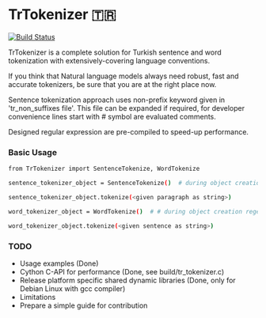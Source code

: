 # TrTokenizer 🇹🇷

[![Build Status](https://travis-ci.org/joemccann/dillinger.svg?branch=master)](https://travis-ci.org/joemccann/dillinger)

TrTokenizer is a complete solution for Turkish sentence and word tokenization with extensively-covering language
conventions.

If you think that Natural language models always need robust, fast and accurate tokenizers, be sure that you are at the
right place now.

Sentence tokenization approach uses non-prefix keyword given in 'tr_non_suffixes file'. This file can be expanded if
required, for developer convenience lines start with # symbol are evaluated comments.

Designed regular expression are pre-compiled to speed-up performance.


### Basic Usage

```sh
from TrTokenizer import SentenceTokenize, WordTokenize

sentence_tokenizer_object = SentenceTokenize()  # during object creation regexes are compiled only at once

sentence_tokenizer_object.tokenize(<given paragraph as string>)

word_tokenizer_object = WordTokenize()  # # during object creation regexes are compiled only at once

word_tokenizer_object.tokenize(<given sentence as string>)

```

### TODO

- Usage examples (Done)
- Cython C-API for performance (Done, see build/tr_tokenizer.c)
- Release platform specific shared dynamic libraries (Done, only for Debian Linux with gcc compiler)
- Limitations
- Prepare a simple guide for contribution

 
